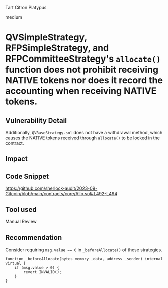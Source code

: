 Tart Citron Platypus

medium

# QVSimpleStrategy, RFPSimpleStrategy, and RFPCommitteeStrategy's `allocate()` function does not prohibit receiving NATIVE tokens nor does it record the accounting when receiving NATIVE tokens.

## Vulnerability Detail

Additionally, `QVBaseStrategy.sol` does not have a withdrawal method, which causes the NATIVE tokens received through `allocate()` to be locked in the contract.

## Impact

## Code Snippet

https://github.com/sherlock-audit/2023-09-Gitcoin/blob/main/contracts/core/Allo.sol#L492-L494

## Tool used

Manual Review

## Recommendation

Consider requiring `msg.value == 0` in `_beforeAllocate()` of these strategies.

```solidity
function _beforeAllocate(bytes memory _data, address _sender) internal virtual {
    if (msg.value > 0) {
        revert INVALID();
    }
}
```
